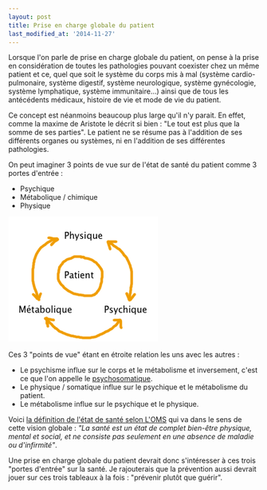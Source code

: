 ```yaml
---
layout: post
title: Prise en charge globale du patient
last_modified_at: '2014-11-27'
---
```


Lorsque l'on parle de prise en charge globale du patient, on pense à la prise en considération de toutes les pathologies pouvant coexister chez un même patient et ce, quel que soit le système du corps mis à mal (système cardio-pulmonaire, système digestif, système neurologique, système gynécologie, système lymphatique, système immunitaire...) ainsi que de tous les antécédents médicaux, histoire de vie et mode de vie du patient.

Ce concept est néanmoins beaucoup plus large qu'il n'y parait. En effet, comme la maxime de Aristote le décrit si bien : "Le tout est plus que la somme de ses parties". Le patient ne se résume pas à l'addition de ses différents organes ou systèmes, ni en l'addition de ses différentes pathologies.

On peut imaginer 3 points de vue sur de l'état de santé du patient comme 3 portes d'entrée :

- Psychique
- Métabolique / chimique
- Physique

![Patient](/assets/2014-01-27/Patient.png)

Ces 3 "points de vue" étant en étroite relation les uns avec les autres :

- Le psychisme influe sur le corps et le métabolisme et inversement, c'est ce que l'on appelle le [psychosomatique](https://fr.wikipedia.org/wiki/Psychosomatique).
- Le physique / somatique influe sur le psychique et le métabolisme du patient.
- Le métabolisme influe sur le psychique et le physique.

Voici [la définition de l'état de santé selon L'OMS](http://www.who.int/suggestions/faq/fr/) qui va dans le sens de cette vision globale : _"La santé est un état de complet bien-être physique, mental et social, et ne consiste pas seulement en une absence de maladie ou d'infirmité"_.

Une prise en charge globale du patient devrait donc s'intéresser à ces trois "portes d'entrée" sur la santé. Je rajouterais que la prévention aussi devrait jouer sur ces trois tableaux à la fois : "prévenir plutôt que guérir".
